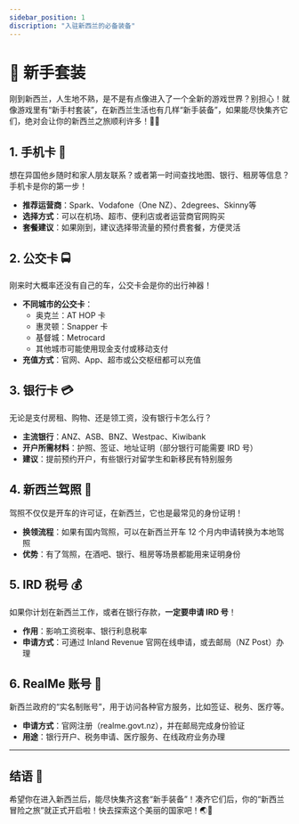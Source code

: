 ```yaml
---
sidebar_position: 1
discription: "入驻新西兰的必备装备"
---
```


# 🎒 新手套装

刚到新西兰，人生地不熟，是不是有点像进入了一个全新的游戏世界？别担心！就像游戏里有“新手村套装”，在新西兰生活也有几样“新手装备”，如果能尽快集齐它们，绝对会让你的新西兰之旅顺利许多！🎒✨

## 1. 手机卡 📱  

想在异国他乡随时和家人朋友联系？或者第一时间查找地图、银行、租房等信息？手机卡是你的第一步！

- **推荐运营商**：Spark、Vodafone（One NZ）、2degrees、Skinny等
- **选择方式**：可以在机场、超市、便利店或者运营商官网购买
- **套餐建议**：如果刚到，建议选择带流量的预付费套餐，方便灵活

## 2. 公交卡 🚍  

刚来时大概率还没有自己的车，公交卡会是你的出行神器！

- **不同城市的公交卡**：
  - 奥克兰：AT HOP 卡
  - 惠灵顿：Snapper 卡
  - 基督城：Metrocard
  - 其他城市可能使用现金支付或移动支付
- **充值方式**：官网、App、超市或公交枢纽都可以充值

## 3. 银行卡 💳  

无论是支付房租、购物、还是领工资，没有银行卡怎么行？

- **主流银行**：ANZ、ASB、BNZ、Westpac、Kiwibank
- **开户所需材料**：护照、签证、地址证明（部分银行可能需要 IRD 号）
- **建议**：提前预约开户，有些银行对留学生和新移民有特别服务

## 4. 新西兰驾照 🚗  

驾照不仅仅是开车的许可证，在新西兰，它也是最常见的身份证明！

- **换领流程**：如果有国内驾照，可以在新西兰开车 12 个月内申请转换为本地驾照
- **优势**：有了驾照，在酒吧、银行、租房等场景都能用来证明身份

## 5. IRD 税号 💰  

如果你计划在新西兰工作，或者在银行存款，**一定要申请 IRD 号**！

- **作用**：影响工资税率、银行利息税率
- **申请方式**：可通过 Inland Revenue 官网在线申请，或去邮局（NZ Post）办理

## 6. RealMe 账号 🔑  

新西兰政府的“实名制账号”，用于访问各种官方服务，比如签证、税务、医疗等。

- **申请方式**：官网注册（realme.govt.nz），并在邮局完成身份验证
- **用途**：银行开户、税务申请、医疗服务、在线政府业务办理

---

## 结语 🎉  

希望你在进入新西兰后，能尽快集齐这套“新手装备”！凑齐它们后，你的“新西兰冒险之旅”就正式开启啦！快去探索这个美丽的国家吧！🌏🚀
